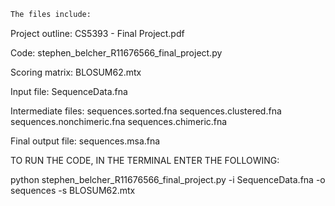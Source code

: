 ```sh 
The files include:
```

Project outline: 	CS5393 - Final Project.pdf

Code:			stephen_belcher_R11676566_final_project.py

Scoring matrix:		BLOSUM62.mtx

Input file:		SequenceData.fna

Intermediate files:	sequences.sorted.fna
			sequences.clustered.fna
			sequences.nonchimeric.fna
			sequences.chimeric.fna

Final output file:	sequences.msa.fna



TO RUN THE CODE, IN THE TERMINAL ENTER THE FOLLOWING:

python stephen_belcher_R11676566_final_project.py -i SequenceData.fna -o sequences -s BLOSUM62.mtx
